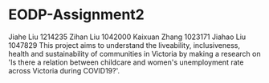 # EODP-Assignment2
Jiahe Liu 1214235
Zihan Liu 1042000
Kaixuan Zhang 1023171 
Jiahao Liu 1047829
This project aims to understand the liveability, inclusiveness, health and sustainability of communities in Victoria by making a research on 'Is there a relation between childcare and women's unemployment rate across Victoria during COVID19?'. 

